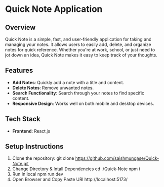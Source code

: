 # Quick Note Application

## Overview
Quick Note is a simple, fast, and user-friendly application for taking and managing your notes. It allows users to easily add, delete, and organize notes for quick reference. Whether you're at work, school, or just need to jot down an idea, Quick Note makes it easy to keep track of your thoughts.

## Features
- **Add Notes**: Quickly add a note with a title and content.
- **Delete Notes**: Remove unwanted notes.
- **Search Functionality**: Search through your notes to find specific content.
- **Responsive Design**: Works well on both mobile and desktop devices.

## Tech Stack
- **Frontend**: React.js

## Setup Instructions
1. Clone the repository:
git clone https://github.com/saishmungase/Quick-Note.git
2. Change Directory & Intall Dependencies
cd ./Quick-Note
npm i
3. Run In local
npm run dev
4. Open Browser and Copy Paste URl
http://localhost:5173/
